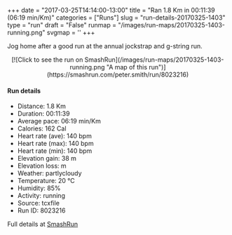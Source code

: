 +++
date = "2017-03-25T14:14:00-13:00"
title = "Ran 1.8 Km in 00:11:39 (06:19 min/Km)"
categories = ["Runs"]
slug = "run-details-20170325-1403"
type = "run"
draft = "False"
runmap = "/images/run-maps/20170325-1403-running.png"
svgmap = '<polyline points="100 68, 100 68, 99 69, 97 70, 95 70, 93 70, 90 67, 89 67, 85 63, 82 62, 81 59, 79 58, 78 58, 78 57, 76 56, 75 56, 75 54, 73 53, 71 50, 66 48, 66 47, 64 47, 59 47, 56 46, 53 45, 51 46, 49 43, 46 42, 41 38, 38 37, 28 31, 26 31, 25 31, 25 33, 23 34, 21 38, 20 39, 16 49, 12 47, 9 47, 9 47, 5 46, 4 46, 2 49, 0 52">'
+++

Jog home after a good run at the annual jockstrap and g-string run. 

<!--more-->

<center>
[![Click to see the run on SmashRun](/images/run-maps/20170325-1403-running.png "A map of this run")](https://smashrun.com/peter.smith/run/8023216)
</center>

#### Run details

* Distance: 1.8 Km
* Duration: 00:11:39
* Average pace: 06:19 min/Km
* Calories: 162 Cal
* Heart rate (ave): 140 bpm
* Heart rate (max): 140 bpm
* Heart rate (min): 140 bpm
* Elevation gain: 38 m
* Elevation loss:  m
* Weather: partlycloudy
* Temperature: 20 &deg;C
* Humidity: 85%
* Activity: running
* Source: tcxfile
* Run ID: 8023216

Full details at [SmashRun](https://smashrun.com/peter.smith/run/8023216)
